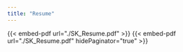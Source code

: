 ```yaml
---
title: "Resume"
---
```


{{< embed-pdf url="./SK_Resume.pdf" >}}
{{< embed-pdf url="./SK_Resume.pdf" hidePaginator="true" >}}